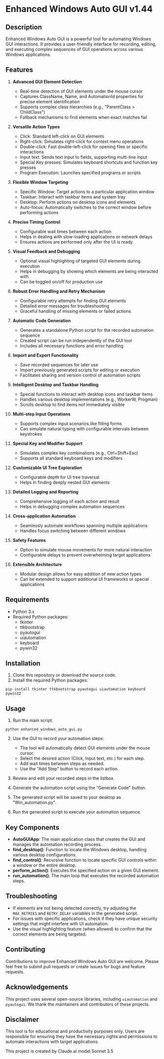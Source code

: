 # Enhanced Windows Auto GUI v1.44

## Description

Enhanced Windows Auto GUI is a powerful tool for automating Windows GUI interactions. It provides a user-friendly interface for recording, editing, and executing complex sequences of GUI operations across various Windows applications.

## Features

1. **Advanced GUI Element Detection**
   - Real-time detection of GUI elements under the mouse cursor
   - Captures ClassName, Name, and AutomationId properties for precise element identification
   - Supports complex class hierarchies (e.g., "ParentClass > ChildClass")
   - Fallback mechanisms to find elements when exact matches fail

2. **Versatile Action Types**
   - Click: Standard left-click on GUI elements
   - Right-click: Simulates right-click for context menu operations
   - Double-click: Fast double-left-click for opening files or specific interactions
   - Input text: Sends text input to fields, supporting multi-line input
   - Special Key presses: Simulates keyboard shortcuts and function key presses
   - Program Execution: Launches specified programs or scripts

3. **Flexible Window Targeting**
   - Specific Window: Target actions to a particular application window
   - Taskbar: Interact with taskbar items and system tray
   - Desktop: Perform actions on desktop icons and elements
   - Auto-focus: Automatically switches to the correct window before performing actions

4. **Precise Timing Control**
   - Configurable wait times between each action
   - Helps in dealing with slow-loading applications or network delays
   - Ensures actions are performed only after the UI is ready

5. **Visual Feedback and Debugging**
   - Optional visual highlighting of targeted GUI elements during execution
   - Helps in debugging by showing which elements are being interacted with
   - Can be toggled on/off for production use

6. **Robust Error Handling and Retry Mechanism**
   - Configurable retry attempts for finding GUI elements
   - Detailed error messages for troubleshooting
   - Graceful handling of missing elements or failed actions

7. **Automatic Code Generation**
   - Generates a standalone Python script for the recorded automation sequence
   - Created script can be run independently of the GUI tool
   - Includes all necessary functions and error handling

8. **Import and Export Functionality**
   - Save recorded sequences for later use
   - Import previously generated scripts for editing or execution
   - Facilitates sharing and version control of automation scripts

9. **Intelligent Desktop and Taskbar Handling**
   - Special functions to interact with desktop icons and taskbar items
   - Handles various desktop implementations (e.g., WorkerW, Progman)
   - Scrolls desktop to find items not immediately visible

10. **Multi-step Input Operations**
    - Supports complex input scenarios like filling forms
    - Can simulate natural typing with configurable intervals between keystrokes

11. **Special Key and Modifier Support**
    - Simulates complex key combinations (e.g., Ctrl+Shift+Esc)
    - Supports all standard keyboard keys and modifiers

12. **Customizable UI Tree Exploration**
    - Configurable depth for UI tree traversal
    - Helps in finding deeply nested GUI elements

13. **Detailed Logging and Reporting**
    - Comprehensive logging of each action and result
    - Helps in debugging complex automation sequences

14. **Cross-application Automation**
    - Seamlessly automate workflows spanning multiple applications
    - Handles focus switching between different windows

15. **Safety Features**
    - Option to simulate mouse movements for more natural interaction
    - Configurable delays to prevent overwhelming target applications

16. **Extensible Architecture**
    - Modular design allows for easy addition of new action types
    - Can be extended to support additional UI frameworks or special applications

## Requirements

- Python 3.x
- Required Python packages:
  - tkinter
  - ttkbootstrap
  - pyautogui
  - uiautomation
  - keyboard
  - pywin32

## Installation

1. Clone this repository or download the source code.
2. Install the required Python packages:

```
pip install tkinter ttkbootstrap pyautogui uiautomation keyboard pywin32
```

## Usage

1. Run the main script:

```
python enhanced_windows_auto_gui.py
```

2. Use the GUI to record your automation steps:
   - The tool will automatically detect GUI elements under the mouse cursor.
   - Select the desired action (Click, Input text, etc.) for each step.
   - Add wait times between steps as needed.
   - Use the "Add Step" button to record each action.

3. Review and edit your recorded steps in the listbox.

4. Generate the automation script using the "Generate Code" button.

5. The generated script will be saved to your desktop as "Win_automation.py".

6. Run the generated script to execute your automation sequence.

## Key Components

- **AutoGUIApp**: The main application class that creates the GUI and manages the automation recording process.
- **find_desktop()**: Function to locate the Windows desktop, handling various desktop configurations.
- **find_control()**: Recursive function to locate specific GUI controls within a window or the entire desktop.
- **perform_action()**: Executes the specified action on a given GUI element.
- **run_automation()**: The main loop that executes the recorded automation steps.

## Troubleshooting

- If elements are not being detected correctly, try adjusting the `MAX_RETRIES` and `RETRY_DELAY` variables in the generated script.
- For issues with specific applications, check if they have unique security settings that might interfere with UI automation.
- Use the visual highlighting feature (when allowed) to confirm that the correct elements are being targeted.

## Contributing

Contributions to improve Enhanced Windows Auto GUI are welcome. Please feel free to submit pull requests or create issues for bugs and feature requests.

## Acknowledgements

This project uses several open-source libraries, including `uiautomation` and `pyautogui`. We thank the maintainers and contributors of these projects.

## Disclaimer

This tool is for educational and productivity purposes only. Users are responsible for ensuring they have the necessary rights and permissions to automate interactions with target applications.

This project is created by Claude.ai model Sonnet 3.5
